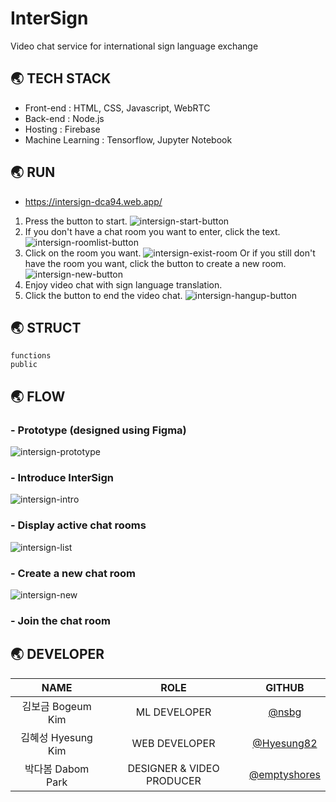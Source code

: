 # InterSign
Video chat service for international sign language exchange


## 🌏 TECH STACK
- Front-end : HTML, CSS, Javascript, WebRTC
- Back-end : Node.js
- Hosting : Firebase
- Machine Learning : Tensorflow, Jupyter Notebook


## 🌏 RUN
- https://intersign-dca94.web.app/
1. Press the button to start. ![intersign-start-button](https://user-images.githubusercontent.com/39328846/124018868-4cac4180-da23-11eb-97a2-99005c039eab.PNG)
2. If you don't have a chat room you want to enter, click the text. ![intersign-roomlist-button](https://user-images.githubusercontent.com/39328846/124019110-98f78180-da23-11eb-8ad9-53e64a52866f.PNG)
3. Click on the room you want. ![intersign-exist-room](https://user-images.githubusercontent.com/39328846/124019500-1a4f1400-da24-11eb-984a-91f58056969e.PNG) Or if you still don't have the room you want, click the button to create a new room. ![intersign-new-button](https://user-images.githubusercontent.com/39328846/124019647-45396800-da24-11eb-8af0-2a31cd22aea5.PNG)
4. Enjoy video chat with sign language translation.
5. Click the button to end the video chat. ![intersign-hangup-button](https://user-images.githubusercontent.com/39328846/124019989-b1b46700-da24-11eb-8fce-b8effcc75638.PNG)


## 🌏 STRUCT
```
functions
public
```

## 🌏 FLOW

### - Prototype (designed using Figma)
![intersign-prototype](https://user-images.githubusercontent.com/39328846/123708074-c3bbcb80-d8a5-11eb-83ce-e5bad304e5ca.PNG)

### - Introduce InterSign
![intersign-intro](https://user-images.githubusercontent.com/39328846/124008222-2aacc200-da17-11eb-837c-95d7184515a6.PNG)

### - Display active chat rooms
![intersign-list](https://user-images.githubusercontent.com/39328846/124008448-634c9b80-da17-11eb-9a4d-dcf21d781d99.PNG)

### - Create a new chat room
![intersign-new](https://user-images.githubusercontent.com/39328846/124008594-88d9a500-da17-11eb-994e-20f076516023.PNG)

### - Join the chat room


## 🌏 DEVELOPER

|NAME                |ROLE                       |GITHUB                                          |
|:------------------:|:-------------------------:|:----------------------------------------------:|
| 김보금 Bogeum Kim  | ML DEVELOPER              | [@nsbg](https://github.com/nsbg)               |
| 김혜성 Hyesung Kim | WEB DEVELOPER             | [@Hyesung82](https://github.com/Hyesung82)     |
| 박다봄 Dabom Park  | DESIGNER & VIDEO PRODUCER | [@emptyshores](https://github.com/emptyshores) |



